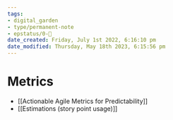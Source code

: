 ```yaml
---
tags:
- digital_garden
- type/permanent-note
- epstatus/0-🌰
date_created: Friday, July 1st 2022, 6:16:10 pm
date_modified: Thursday, May 18th 2023, 6:15:56 pm
---
```

# Metrics
+ [[Actionable Agile Metrics for Predictability]]
+ [[Estimations (story point usage)]]


